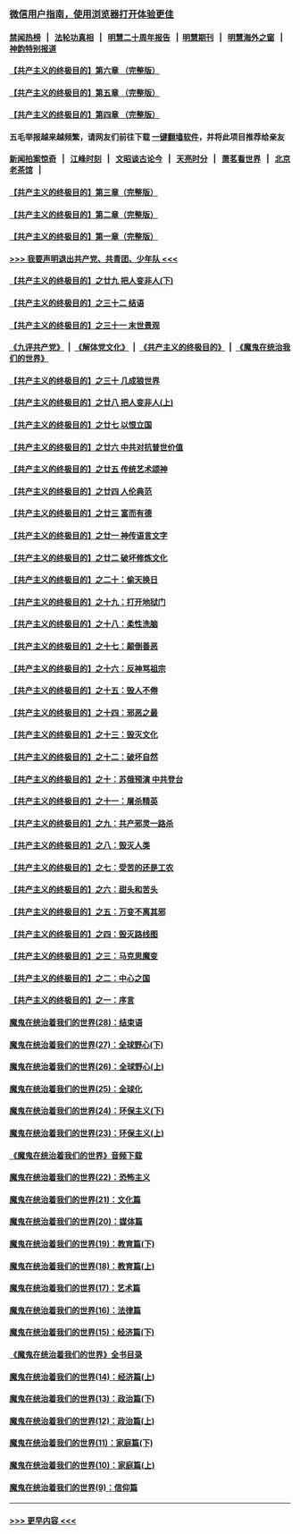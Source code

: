### [微信用户指南，使用浏览器打开体验更佳](https://github.com/gfw-breaker/banned-news1/blob/master/indexes/wechat-guide.md?t=0)
#### [禁闻热榜](热点新闻.md?t=0)  &nbsp;&nbsp;|&nbsp;&nbsp; [法轮功真相](https://github.com/gfw-breaker/truth/blob/master/README.md?t=0) &nbsp;&nbsp;|&nbsp;&nbsp; [明慧二十周年报告](https://github.com/gfw-breaker/mh-reports/blob/master/README.md?t=0) &nbsp;&nbsp;|&nbsp;&nbsp;[明慧期刊](https://github.com/gfw-breaker/mh-qikan) &nbsp;&nbsp;|&nbsp;&nbsp; [明慧海外之窗](https://github.com/gfw-breaker/mh-news/blob/master/README.md?t=0) &nbsp;&nbsp;|&nbsp;&nbsp; [神韵特别报道](https://github.com/gfw-breaker/mh-news/blob/master/shenyun.md?t=0)
#### [【共产主义的终极目的】第六章 （完整版）](../pages/nsc422/n11428913.md?t=02090433) 
#### [【共产主义的终极目的】第五章 （完整版）](../pages/nsc422/n11428912.md?t=02090433) 
#### [【共产主义的终极目的】第四章 （完整版）](../pages/nsc422/n11428907.md?t=02090433) 
#### 五毛举报越来越频繁，请网友们前往下载 [一键翻墙软件](https://github.com/gfw-breaker/ssr-accounts)，并将此项目推荐给亲友
#### [新闻拍案惊奇](https://github.com/gfw-breaker/banned-news1/blob/master/pages/link4.md) &nbsp;&nbsp;|&nbsp;&nbsp; [江峰时刻](https://github.com/gfw-breaker/banned-news1/blob/master/pages/link4.md) &nbsp;&nbsp;|&nbsp;&nbsp; [文昭谈古论今](https://github.com/gfw-breaker/banned-news1/blob/master/pages/link4.md) &nbsp;&nbsp;|&nbsp;&nbsp; [天亮时分](https://github.com/gfw-breaker/banned-news1/blob/master/pages/link4.md) &nbsp;&nbsp;|&nbsp;&nbsp; [萧茗看世界](https://github.com/gfw-breaker/banned-news1/blob/master/pages/link4.md) &nbsp;&nbsp;|&nbsp;&nbsp; [北京老茶馆](https://github.com/gfw-breaker/banned-news1/blob/master/pages/link4.md) &nbsp;&nbsp;|&nbsp;&nbsp; 
#### [【共产主义的终极目的】第三章（完整版）](../pages/nsc422/n11428848.md?t=02090433) 
#### [【共产主义的终极目的】第二章（完整版）](../pages/nsc422/n11428831.md?t=02090433) 
#### [【共产主义的终极目的】第一章（完整版）](../pages/nsc422/n11417651.md?t=02090433) 
#### [>>> 我要声明退出共产党、共青团、少年队 <<<](https://github.com/begood0513/goodnews/blob/master/quit/letter.md) 
#### [【共产主义的终极目的】之廿九 把人变非人(下)](../pages/nsc422/n11344140.md?t=02090433) 
#### [【共产主义的终极目的】之三十二 结语](../pages/nsc422/n11360535.md?t=02090433) 
#### [【共产主义的终极目的】之三十一 末世景观](../pages/nsc422/n11351129.md?t=02090433) 
#### [《九评共产党》](https://github.com/begood0513/9ping.md/blob/master/README.md) &nbsp;|&nbsp; [《解体党文化》](../../../../jtdwh.md/blob/master/README.md)  &nbsp;|&nbsp; [《共产主义的终极目的》](../../../../gczydzjmd.md/blob/master/README.md) &nbsp;|&nbsp; [《魔鬼在统治我们的世界》](../../../../mgztzwmdsj.md/blob/master/README.md) 
#### [【共产主义的终极目的】之三十 几成狼世界](../pages/nsc422/n11348280.md?t=02090433) 
#### [【共产主义的终极目的】之廿八 把人变非人(上)](../pages/nsc422/n11340492.md?t=02090433) 
#### [【共产主义的终极目的】之廿七 以恨立国](../pages/nsc422/n11336944.md?t=02090433) 
#### [【共产主义的终极目的】之廿六 中共对抗普世价值](../pages/nsc422/n11324785.md?t=02090433) 
#### [【共产主义的终极目的】之廿五 传统艺术颂神](../pages/nsc422/n11296396.md?t=02090433) 
#### [【共产主义的终极目的】之廿四 人伦典范](../pages/nsc422/n11296397.md?t=02090433) 
#### [【共产主义的终极目的】之廿三 富而有德](../pages/nsc422/n11283598.md?t=02090433) 
#### [【共产主义的终极目的】之廿一 神传语言文字](../pages/nsc422/n11263265.md?t=02090433) 
#### [【共产主义的终极目的】之廿二 破坏修炼文化](../pages/nsc422/n11245728.md?t=02090433) 
#### [【共产主义的终极目的】之二十：偷天换日](../pages/nsc422/n11238846.md?t=02090433) 
#### [【共产主义的终极目的】之十九：打开地狱门](../pages/nsc422/n11206376.md?t=02090433) 
#### [【共产主义的终极目的】之十八：柔性洗脑](../pages/nsc422/n11199994.md?t=02090433) 
#### [【共产主义的终极目的】之十七：颠倒善恶](../pages/nsc422/n11179782.md?t=02090433) 
#### [【共产主义的终极目的】之十六：反神骂祖宗](../pages/nsc422/n11166798.md?t=02090433) 
#### [【共产主义的终极目的】之十五：毁人不倦](../pages/nsc422/n11166792.md?t=02090433) 
#### [【共产主义的终极目的】之十四：邪恶之最](../pages/nsc422/n11150249.md?t=02090433) 
#### [【共产主义的终极目的】之十三：毁灭文化](../pages/nsc422/n11135227.md?t=02090433) 
#### [【共产主义的终极目的】之十二：破坏自然](../pages/nsc422/n11135214.md?t=02090433) 
#### [【共产主义的终极目的】之十：苏俄预演 中共登台](../pages/nsc422/n11118424.md?t=02090433) 
#### [【共产主义的终极目的】之十一：屠杀精英](../pages/nsc422/n11118442.md?t=02090433) 
#### [【共产主义的终极目的】之九：共产邪灵一路杀](../pages/nsc422/n11114139.md?t=02090433) 
#### [【共产主义的终极目的】之八：毁灭人类](../pages/nsc422/n11108503.md?t=02090433) 
#### [【共产主义的终极目的】之七：受苦的还是工农](../pages/nsc422/n11101809.md?t=02090433) 
#### [【共产主义的终极目的】之六：甜头和苦头](../pages/nsc422/n11096971.md?t=02090433) 
#### [【共产主义的终极目的】之五：万变不离其邪](../pages/nsc422/n11091285.md?t=02090433) 
#### [【共产主义的终极目的】之四：毁灭路线图](../pages/nsc422/n11086284.md?t=02090433) 
#### [【共产主义的终极目的】之三：马克思魔变](../pages/nsc422/n11061941.md?t=02090433) 
#### [【共产主义的终极目的】之二：中心之国](../pages/nsc422/n11047728.md?t=02090433) 
#### [【共产主义的终极目的】之一：序言](../pages/nsc422/n11086077.md?t=02090433) 
#### [魔鬼在统治着我们的世界(28)：结束语](../pages/nsc422/n10936246.md?t=02090433) 
#### [魔鬼在统治着我们的世界(27)：全球野心(下)](../pages/nsc422/n10928319.md?t=02090433) 
#### [魔鬼在统治着我们的世界(26)：全球野心(上)](../pages/nsc422/n10900318.md?t=02090433) 
#### [魔鬼在统治着我们的世界(25)：全球化](../pages/nsc422/n10788205.md?t=02090433) 
#### [魔鬼在统治着我们的世界(24)：环保主义(下)](../pages/nsc422/n10695307.md?t=02090433) 
#### [魔鬼在统治着我们的世界(23)：环保主义(上)](../pages/nsc422/n10688613.md?t=02090433) 
#### [《魔鬼在统治着我们的世界》音频下载](../pages/nsc422/n10635553.md?t=02090433) 
#### [魔鬼在统治着我们的世界(22)：恐怖主义](../pages/nsc422/n10614727.md?t=02090433) 
#### [魔鬼在统治着我们的世界(21)：文化篇](../pages/nsc422/n10597706.md?t=02090433) 
#### [魔鬼在统治着我们的世界(20)：媒体篇](../pages/nsc422/n10586579.md?t=02090433) 
#### [魔鬼在统治着我们的世界(19)：教育篇(下)](../pages/nsc422/n10564808.md?t=02090433) 
#### [魔鬼在统治着我们的世界(18)：教育篇(上)](../pages/nsc422/n10526970.md?t=02090433) 
#### [魔鬼在统治着我们的世界(17)：艺术篇](../pages/nsc422/n10499093.md?t=02090433) 
#### [魔鬼在统治着我们的世界(16)：法律篇](../pages/nsc422/n10485969.md?t=02090433) 
#### [魔鬼在统治着我们的世界(15)：经济篇(下)](../pages/nsc422/n10469975.md?t=02090433) 
#### [《魔鬼在统治着我们的世界》全书目录](../pages/nsc422/n10464261.md?t=02090433) 
#### [魔鬼在统治着我们的世界(14)：经济篇(上)](../pages/nsc422/n10457370.md?t=02090433) 
#### [魔鬼在统治着我们的世界(13)：政治篇(下)](../pages/nsc422/n10448270.md?t=02090433) 
#### [魔鬼在统治着我们的世界(12)：政治篇(上)](../pages/nsc422/n10444576.md?t=02090433) 
#### [魔鬼在统治着我们的世界(11)：家庭篇(下)](../pages/nsc422/n10440961.md?t=02090433) 
#### [魔鬼在统治着我们的世界(10)：家庭篇(上)](../pages/nsc422/n10435448.md?t=02090433) 
#### [魔鬼在统治着我们的世界(9)：信仰篇](../pages/nsc422/n10432159.md?t=02090433) 

----
#### [ >>> 更早内容 <<< ](../indexes/nsc422-earlier.md)
